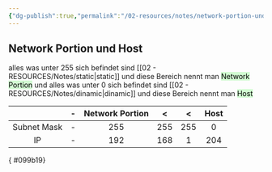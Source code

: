 ```yaml
---
{"dg-publish":true,"permalink":"/02-resources/notes/network-portion-und-host/","tags":["netzwerk/ip","netzwerk/subnet-mask","netzwerk/network-portion","netzwerk/host"],"noteIcon":"","updated":"2024-07-17T10:12:54.000+02:00"}
---
```


## Network Portion und Host 
alles was unter 255 sich befindet sind [[02 - RESOURCES/Notes/static\|static]] und diese Bereich nennt man <mark style="background: #BBFABBA6;">Network Portion</mark> und alles was unter 0 sich befindet sind [[02 - RESOURCES/Notes/dinamic\|dinamic]] und diese Bereich nennt man <mark style="background: #BBFABBA6;">Host</mark>

|          | -   | Network Portion | < | < | Host |  
| :-------:| --- | :---: | :---: | :---: | :---:|
| Subnet Mask | -   | 255 | 255 | 255 | 0 | 
| IP | -   | 192 | 168 | 1 | 204 |  
{ #099b19}



